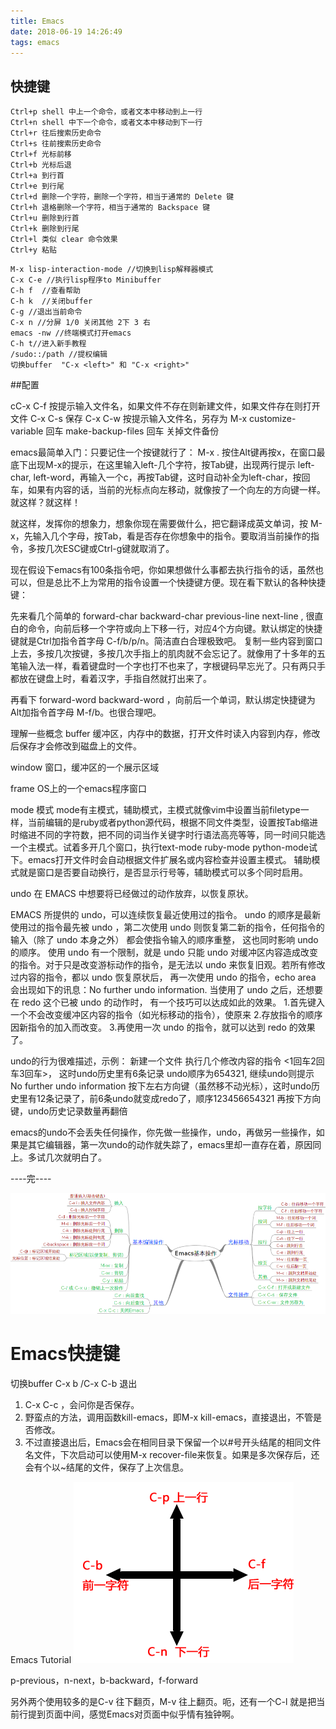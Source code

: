 ```yaml
---
title: Emacs
date: 2018-06-19 14:26:49
tags: emacs
---
```


## 快捷键


```
Ctrl+p shell 中上一个命令，或者文本中移动到上一行
Ctrl+n shell 中下一个命令，或者文本中移动到下一行
Ctrl+r 往后搜索历史命令
Ctrl+s 往前搜索历史命令
Ctrl+f 光标前移
Ctrl+b 光标后退
Ctrl+a 到行首
Ctrl+e 到行尾
Ctrl+d 删除一个字符，删除一个字符，相当于通常的 Delete 键
Ctrl+h 退格删除一个字符，相当于通常的 Backspace 键
Ctrl+u 删除到行首
Ctrl+k 删除到行尾
Ctrl+l 类似 clear 命令效果
Ctrl+y 粘贴
```

```
M-x lisp-interaction-mode //切换到lisp解释器模式
C-x C-e //执行lisp程序to Minibuffer
C-h f  //查看帮助
C-h k  //关闭buffer
C-g //退出当前命令
C-x n //分屏 1/0 关闭其他 2下 3 右
emacs -nw //终端模式打开emacs
C-h t//进入新手教程
/sudo::/path //提权编辑
切换buffer  "C-x <left>" 和 "C-x <right>"
```

##配置


cC-x C-f     按提示输入文件名，如果文件不存在则新建文件，如果文件存在则打开文件
C-x C-s    保存
C-x C-w    按提示输入文件名，另存为
M-x customize-variable 回车 make-backup-files 回车     关掉文件备份


emacs最简单入门：只要记住一个按键就行了： M-x . 按住Alt键再按x，在窗口最底下出现M-x的提示，在这里输入left-几个字符，按Tab键，出现两行提示 left-char, left-word，再输入一个c，再按Tab键，这时自动补全为left-char，按回车，如果有内容的话，当前的光标点向左移动，就像按了一个向左的方向键一样。  就这样？就这样！

就这样，发挥你的想象力，想象你现在需要做什么，把它翻译成英文单词，按 M-x，先输入几个字母，按Tab，看是否存在你想象中的指令。要取消当前操作的指令，多按几次ESC键或Ctrl-g键就取消了。

现在假设下emacs有100条指令吧，你如果想做什么事都去执行指令的话，虽然也可以，但是总比不上为常用的指令设置一个快捷键方便。现在看下默认的各种快捷键：

先来看几个简单的 forward-char  backward-char  previous-line  next-line , 很直白的命令，向前后移一个字符或向上下移一行，对应4个方向键。默认绑定的快捷键就是Ctrl加指令首字母 C-f/b/p/n。简洁直白合理极致吧。 复制一些内容到窗口上去，多按几次按键，多按几次手指上的肌肉就不会忘记了。就像用了十多年的五笔输入法一样，看着键盘时一个字也打不也来了，字根键码早忘光了。只有两只手都放在键盘上时，看着汉字，手指自然就打出来了。

再看下 forward-word  backward-word ，向前后一个单词，默认绑定快捷键为Alt加指令首字母 M-f/b。也很合理吧。


理解一些概念
buffer
  缓冲区，内存中的数据，打开文件时读入内容到内存，修改后保存才会修改到磁盘上的文件。

window
  窗口，缓冲区的一个展示区域

frame
  OS上的一个emacs程序窗口

mode 模式
  mode有主模式，辅助模式，主模式就像vim中设置当前filetype一样，当前编辑的是ruby或者python源代码，根据不同文件类型，设置按Tab缩进时缩进不同的字符数，把不同的词当作关键字时行语法高亮等等，同一时间只能选一个主模式。试着多开几个窗口，执行text-mode ruby-mode python-mode试下。emacs打开文件时会自动根据文件扩展名或内容检查并设置主模式。
  辅助模式就是窗口是否要自动换行，是否显示行号等，辅助模式可以多个同时启用。

undo
  在 EMACS 中想要将已经做过的动作放弃，以恢复原状。

  EMACS 所提供的 undo，可以连续恢复最近使用过的指令。
  undo 的顺序是最新使用过的指令最先被 undo ，第二次使用 undo 则恢复第二新的指令，任何指令的输入（除了 undo 本身之外） 都会使指令输入的顺序重整， 这也同时影响 undo 的顺序。
  使用 undo 有一个限制，就是 undo 只能 undo 对缓冲区内容造成改变的指令。对于只是改变游标动作的指令，是无法以 undo 来恢复旧观。若所有修改过内容的指令，都以 undo 恢复原状后， 再一次使用 undo 的指令，echo area 会出现如下的讯息：No further undo information.
当使用了 undo 之后，还想要在 redo 这个已被 undo 的动作时， 有一个技巧可以达成如此的效果。
 1.首先键入一个不会改变缓冲区内容的指令（如光标移动的指令），使原来
 2.存放指令的顺序因新指令的加入而改变。
 3.再使用一次 undo 的指令，就可以达到 redo 的效果了。

undo的行为很难描述，示例：
 新建一个文件
 执行几个修改内容的指令 <1回车2回车3回车>， 这时undo历史里有6条记录
 undo顺序为654321, 继续undo则提示No further undo information
 按下左右方向键（虽然移不动光标），这时undo历史里有12条记录了，前6条undo就变成redo了，顺序123456654321
 再按下方向键，undo历史记录数量再翻倍

emacs的undo不会丢失任何操作，你先做一些操作，undo，再做另一些操作，如果是其它编辑器，第一次undo的动作就失踪了，emacs里却一直存在着，原因同上。多试几次就明白了。


----完----


![Emacs基本操作-w1000](media/14963272150143/Emacs%E5%9F%BA%E6%9C%AC%E6%93%8D%E4%BD%9C.png)


# Emacs快捷键
切换buffer    C-x b /C-x C-b
退出  
1. C-x C-c ，会问你是否保存。
2. 野蛮点的方法，调用函数kill-emacs，即M-x kill-emacs，直接退出，不管是否修改。
3. 不过直接退出后，Emacs会在相同目录下保留一个以#号开头结尾的相同文件名文件，下次启动可以使用M-x recover-file来恢复。如果是多次保存后，还会有个以~结尾的文件，保存了上次信息。

Emacs Tutorial
![e-nav](media/14963272150143/e-nav.png)

p-previous，n-next，b-backward，f-forward

另外两个使用较多的是C-v 往下翻页，M-v 往上翻页。呃，还有一个C-l 就是把当前行提到页面中间，感觉Emacs对页面中似乎情有独钟啊。

